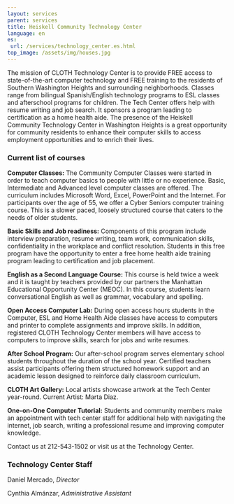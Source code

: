 ```yaml
---
layout: services
parent: services
title: Heiskell Community Technology Center
language: en
es:
 url: /services/technology_center.es.html
top_image: /assets/img/houses.jpg
---
```


The mission of CLOTH Technology Center is to provide FREE access to state-of-the-art computer technology and FREE training to the residents of Southern Washington Heights and surrounding neighborhoods. Classes range from bilingual Spanish/English technology programs to ESL classes and afterschool programs for children. The Tech Center offers help with resume writing and job search. It sponsors a program leading to certification as a home health aide. The presence of the Heiskell Community Technology Center in Washington Heights is a great opportunity for community residents to enhance their computer skills to access employment opportunities and to enrich their lives.


### Current list of courses

__Computer Classes:__ The Community Computer Classes were started in order to teach computer basics to people with little or no experience. Basic, Intermediate and Advanced level computer classes are offered. The curriculum includes Microsoft Word, Excel, PowerPoint and the Internet. For participants over the age of 55, we offer a Cyber Seniors computer training course.  This is a slower paced, loosely structured course that caters to the needs of older students.

__Basic Skills and Job readiness:__ Components of this program include interview preparation, resume writing, team work, communication skills, confidentiality in the workplace and conflict resolution. Students in this free program have the opportunity to enter a free home health aide training program leading to certification and job placement.

__English as a Second Language Course:__ This course is held twice a week and it is taught by teachers provided by our partners the Manhattan Educational Opportunity Center (MEOC).  In this course, students learn conversational English as well as grammar, vocabulary and spelling.  

__Open Access Computer Lab:__ During open access hours students in the Computer, ESL and Home Health Aide classes have access to computers and printer to complete assignments and improve skills. In addition, registered CLOTH Technology Center members will have access to computers to improve skills, search for jobs and write resumes.

__After School Program:__ Our after-school program serves elementary school students throughout the duration of the school year. Certified teachers assist participants offering them structured homework support and an academic lesson designed to reinforce daily classroom curriculum.

__CLOTH Art Gallery:__ Local artists showcase artwork at the Tech Center year-round. Current Artist: Marta Diaz.

__One-on-One Computer Tutorial:__ Students and community members make an appointment with tech center staff for additional help with navigating the internet, job search, writing a professional resume and improving computer knowledge.

Contact us at 212-543-1502 or visit us at the Technology Center.

### Technology Center Staff

Daniel Mercado, *Director*

Cynthia Almánzar, *Administrative Assistant*